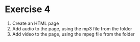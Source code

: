 # Exercise 4

1. Create an HTML page
2. Add audio to the page, using the mp3 file from the folder
3. Add video to the page, using the mpeg file from the folder
